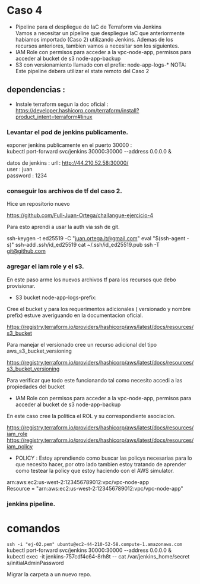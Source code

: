 # Caso 4  
- Pipeline para el despliegue de IaC de Terraform via Jenkins  
Vamos a necesitar un pipeline que despliegue IaC que anteriormente habiamos importado (Caso 2) utilizando Jenkins. Ademas de los recursos anteriores, tambien vamos a necesitar son los siguientes.  
- IAM Role con permisos para acceder a la vpc-node-app, permisos para acceder al bucket de s3 node-app-backup
- S3 con versionamiento llamado con el prefix: node-app-logs-*
NOTA: Este pipeline debera utilizar el state remoto del Caso 2  

## dependencias : 
- Instale terraform segun la doc oficial :  
<https://developer.hashicorp.com/terraform/install?product_intent=terraform#linux>  


### Levantar el pod de jenkins publicamente.
exponer jenkins publicamente en el puerto 30000 :  
kubectl port-forward svc/jenkins 30000:30000 --address 0.0.0.0 &  

datos de jenkins : 
url : http://44.210.52.58:30000/  
user : juan  
password : 1234  

### conseguir los archivos de tf del caso 2.  

Hice un repositorio nuevo 

<https://github.com/Full-Juan-Ortega/challangue-ejercicio-4>  

Para esto aprendi a usar la auth via ssh de git.  

ssh-keygen -t ed25519 -C "juan.ortega.it@gmail.com"
eval "$(ssh-agent -s)"
ssh-add .ssh/id_ed25519
cat ~/.ssh/id_ed25519.pub
ssh -T git@github.com

### agregar el iam role y el s3.  
En este paso arme los nuevos archivos tf para los recursos que debo provisionar.  

- S3 bucket node-app-logs-prefix:

Cree el bucket y para los requerimentos adicionales ( versionado y nombre prefix) estuve averiguando en la documentacion oficial.  

<https://registry.terraform.io/providers/hashicorp/aws/latest/docs/resources/s3_bucket>  

Para manejar el versionado cree un recurso adicional del tipo aws_s3_bucket_versioning  

<https://registry.terraform.io/providers/hashicorp/aws/latest/docs/resources/s3_bucket_versioning>  

Para verificar que todo este funcionando tal como necesito accedi a las propiedades del bucket

- IAM Role con permisos para acceder a la vpc-node-app, permisos para acceder al bucket de s3 node-app-backup


En este caso cree la politica el ROL y su correspondiente asociacion.

<https://registry.terraform.io/providers/hashicorp/aws/latest/docs/resources/iam_role>  
<https://registry.terraform.io/providers/hashicorp/aws/latest/docs/resources/iam_policy> 


- POLICY : Estoy aprendiendo como buscar las policys necesarias para lo que necesito hacer, por otro lado tambien estoy tratando de aprender como testear la policy que estoy haciendo con el AWS simulator.  

arn:aws:ec2:us-west-2:123456789012:vpc/vpc-node-app  
Resource = "arn:aws:ec2:us-west-2:123456789012:vpc/vpc-node-app"   




### jenkins pipeline.




# comandos

`ssh -i "ej-02.pem" ubuntu@ec2-44-210-52-58.compute-1.amazonaws.com`  
kubectl port-forward svc/jenkins 30000:30000 --address 0.0.0.0 &  
kubectl exec -it jenkins-757cdf4c64-8rh8t -- cat /var/jenkins_home/secret
s/initialAdminPassword  


Migrar la carpeta a un nuevo repo.